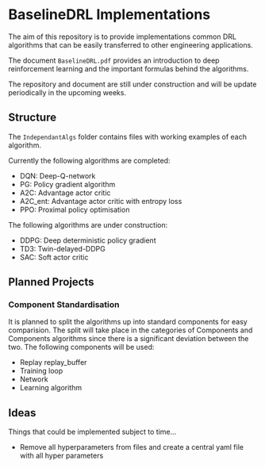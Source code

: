 # BaselineDRL Implementations

The aim of this repository is to provide implementations common DRL algorithms that can be easily transferred to other engineering applications.

The document `BaselineDRL.pdf` provides an introduction to deep reinforcement learning and the important formulas behind the algorithms.

The repository and document are still under construction and will be update periodically in the upcoming weeks.

## Structure

The `IndependantAlgs` folder contains files with working examples of each algorithm.

Currently the following algorithms are completed:
- DQN: Deep-Q-network
- PG: Policy gradient algorithm
- A2C: Advantage actor critic
- A2C_ent: Advantage actor critic with entropy loss
- PPO: Proximal policy optimisation

The following algorithms are under construction:
- DDPG: Deep deterministic policy gradient
- TD3: Twin-delayed-DDPG
- SAC: Soft actor critic

## Planned Projects

### Component Standardisation

It is planned to split the algorithms up into standard components for easy comparision.
The split will take place in the categories of Components and Components algorithms since there is a significant deviation between the two.
The following components will be used:
- Replay replay_buffer
- Training loop
- Network
- Learning algorithm
<!-- 
### Benchmark Experiments

The second improvment is to generate example experiments using the standard formats.
This is done to:
1. Benchmark these implementations
2. Enable easy tuning and experimentstion
3. Promote good scientific experiementation in RL algorithms, e.g. random seeding
4. Provide a template for experiments in other domains. -->


## Ideas

Things that could be implemented subject to time...

- Remove all hyperparameters from files and create a central yaml file with all hyper parameters

